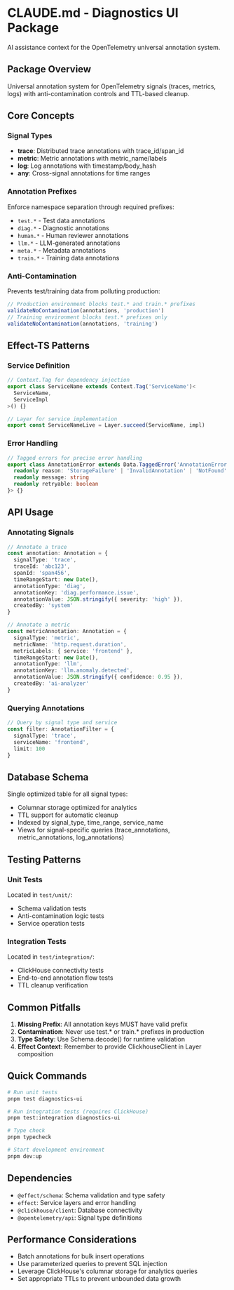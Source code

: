 # CLAUDE.md - Diagnostics UI Package

AI assistance context for the OpenTelemetry universal annotation system.

## Package Overview

Universal annotation system for OpenTelemetry signals (traces, metrics, logs) with anti-contamination controls and TTL-based cleanup.

## Core Concepts

### Signal Types
- **trace**: Distributed trace annotations with trace_id/span_id
- **metric**: Metric annotations with metric_name/labels
- **log**: Log annotations with timestamp/body_hash
- **any**: Cross-signal annotations for time ranges

### Annotation Prefixes
Enforce namespace separation through required prefixes:
- `test.*` - Test data annotations
- `diag.*` - Diagnostic annotations
- `human.*` - Human reviewer annotations
- `llm.*` - LLM-generated annotations
- `meta.*` - Metadata annotations
- `train.*` - Training data annotations

### Anti-Contamination
Prevents test/training data from polluting production:
```typescript
// Production environment blocks test.* and train.* prefixes
validateNoContamination(annotations, 'production')
// Training environment blocks test.* prefixes only
validateNoContamination(annotations, 'training')
```

## Effect-TS Patterns

### Service Definition
```typescript
// Context.Tag for dependency injection
export class ServiceName extends Context.Tag('ServiceName')<
  ServiceName,
  ServiceImpl
>() {}

// Layer for service implementation
export const ServiceNameLive = Layer.succeed(ServiceName, impl)
```

### Error Handling
```typescript
// Tagged errors for precise error handling
export class AnnotationError extends Data.TaggedError('AnnotationError')<{
  readonly reason: 'StorageFailure' | 'InvalidAnnotation' | 'NotFound'
  readonly message: string
  readonly retryable: boolean
}> {}
```

## API Usage

### Annotating Signals
```typescript
// Annotate a trace
const annotation: Annotation = {
  signalType: 'trace',
  traceId: 'abc123',
  spanId: 'span456',
  timeRangeStart: new Date(),
  annotationType: 'diag',
  annotationKey: 'diag.performance.issue',
  annotationValue: JSON.stringify({ severity: 'high' }),
  createdBy: 'system'
}

// Annotate a metric
const metricAnnotation: Annotation = {
  signalType: 'metric',
  metricName: 'http.request.duration',
  metricLabels: { service: 'frontend' },
  timeRangeStart: new Date(),
  annotationType: 'llm',
  annotationKey: 'llm.anomaly.detected',
  annotationValue: JSON.stringify({ confidence: 0.95 }),
  createdBy: 'ai-analyzer'
}
```

### Querying Annotations
```typescript
// Query by signal type and service
const filter: AnnotationFilter = {
  signalType: 'trace',
  serviceName: 'frontend',
  limit: 100
}
```

## Database Schema

Single optimized table for all signal types:
- Columnar storage optimized for analytics
- TTL support for automatic cleanup
- Indexed by signal_type, time_range, service_name
- Views for signal-specific queries (trace_annotations, metric_annotations, log_annotations)

## Testing Patterns

### Unit Tests
Located in `test/unit/`:
- Schema validation tests
- Anti-contamination logic tests
- Service operation tests

### Integration Tests
Located in `test/integration/`:
- ClickHouse connectivity tests
- End-to-end annotation flow tests
- TTL cleanup verification

## Common Pitfalls

1. **Missing Prefix**: All annotation keys MUST have valid prefix
2. **Contamination**: Never use test.* or train.* prefixes in production
3. **Type Safety**: Use Schema.decode() for runtime validation
4. **Effect Context**: Remember to provide ClickhouseClient in Layer composition

## Quick Commands

```bash
# Run unit tests
pnpm test diagnostics-ui

# Run integration tests (requires ClickHouse)
pnpm test:integration diagnostics-ui

# Type check
pnpm typecheck

# Start development environment
pnpm dev:up
```

## Dependencies

- `@effect/schema`: Schema validation and type safety
- `effect`: Service layers and error handling
- `@clickhouse/client`: Database connectivity
- `@opentelemetry/api`: Signal type definitions

## Performance Considerations

- Batch annotations for bulk insert operations
- Use parameterized queries to prevent SQL injection
- Leverage ClickHouse's columnar storage for analytics queries
- Set appropriate TTLs to prevent unbounded data growth